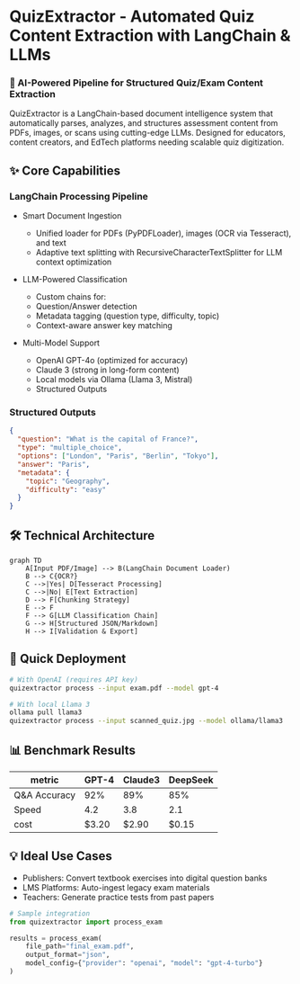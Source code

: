 # QuizExtractor - Automated Quiz Content Extraction with LangChain & LLMs
### 📌 AI-Powered Pipeline for Structured Quiz/Exam Content Extraction

QuizExtractor is a LangChain-based document intelligence system that automatically parses, analyzes, and structures assessment content from PDFs, images, or scans using cutting-edge LLMs. Designed for educators, content creators, and EdTech platforms needing scalable quiz digitization.

## ✨ Core Capabilities
### LangChain Processing Pipeline
* Smart Document Ingestion
  * Unified loader for PDFs (PyPDFLoader), images (OCR via Tesseract), and text
  * Adaptive text splitting with RecursiveCharacterTextSplitter for LLM context optimization

* LLM-Powered Classification
  * Custom chains for:
  * Question/Answer detection
  * Metadata tagging (question type, difficulty, topic)
  * Context-aware answer key matching

* Multi-Model Support
  * OpenAI GPT-4o (optimized for accuracy)
  * Claude 3 (strong in long-form content)
  * Local models via Ollama (Llama 3, Mistral)
  * Structured Outputs

### Structured Outputs
```json
{
  "question": "What is the capital of France?",
  "type": "multiple_choice",
  "options": ["London", "Paris", "Berlin", "Tokyo"],
  "answer": "Paris",
  "metadata": {
    "topic": "Geography",
    "difficulty": "easy"
  }
}
```

## 🛠️ Technical Architecture
```mermaid
graph TD
    A[Input PDF/Image] --> B(LangChain Document Loader)
    B --> C{OCR?}
    C -->|Yes| D[Tesseract Processing]
    C -->|No| E[Text Extraction]
    D --> F[Chunking Strategy]
    E --> F
    F --> G[LLM Classification Chain]
    G --> H[Structured JSON/Markdown]
    H --> I[Validation & Export]
```

## 🚀 Quick Deployment
```bash
# With OpenAI (requires API key)
quizextractor process --input exam.pdf --model gpt-4

# With local Llama 3
ollama pull llama3
quizextractor process --input scanned_quiz.jpg --model ollama/llama3
```

## 📊 Benchmark Results

| metric       | GPT-4 | Claude3 | DeepSeek |
|--------------|-------|---------|----------|
| Q&A Accuracy | 92%   | 89%     | 85%      |
| Speed        | 4.2   | 3.8     | 2.1      |
| cost         | $3.20 | $2.90   | $0.15    |

## 💡 Ideal Use Cases
* Publishers: Convert textbook exercises into digital question banks
* LMS Platforms: Auto-ingest legacy exam materials
* Teachers: Generate practice tests from past papers
```python
# Sample integration
from quizextractor import process_exam

results = process_exam(
    file_path="final_exam.pdf",
    output_format="json",
    model_config={"provider": "openai", "model": "gpt-4-turbo"}
)
```